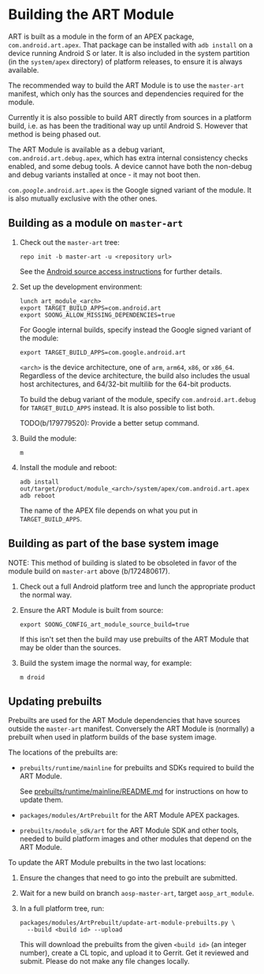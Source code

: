 # Building the ART Module

ART is built as a module in the form of an APEX package, `com.android.art.apex`.
That package can be installed with `adb install` on a device running Android S
or later. It is also included in the system partition (in the `system/apex`
directory) of platform releases, to ensure it is always available.

The recommended way to build the ART Module is to use the `master-art` manifest,
which only has the sources and dependencies required for the module.

Currently it is also possible to build ART directly from sources in a platform
build, i.e. as has been the traditional way up until Android S. However that
method is being phased out.

The ART Module is available as a debug variant, `com.android.art.debug.apex`,
which has extra internal consistency checks enabled, and some debug tools. A
device cannot have both the non-debug and debug variants installed at once - it
may not boot then.

`com.`*`google`*`.android.art.apex` is the Google signed variant of the module.
It is also mutually exclusive with the other ones.


## Building as a module on `master-art`

1.  Check out the `master-art` tree:

    ```
    repo init -b master-art -u <repository url>
    ```

    See the [Android source access
    instructions](https://source.android.com/setup/build/downloading) for
    further details.

2.  Set up the development environment:

    ```
    lunch art_module_<arch>
    export TARGET_BUILD_APPS=com.android.art
    export SOONG_ALLOW_MISSING_DEPENDENCIES=true
    ```

    For Google internal builds, specify instead the Google signed variant of the
    module:

    ```
    export TARGET_BUILD_APPS=com.google.android.art
    ```

    `<arch>` is the device architecture, one of `arm`, `arm64`, `x86`, or
    `x86_64`. Regardless of the device architecture, the build also includes the
    usual host architectures, and 64/32-bit multilib for the 64-bit products.

    To build the debug variant of the module, specify `com.android.art.debug`
    for `TARGET_BUILD_APPS` instead. It is also possible to list both.

    TODO(b/179779520): Provide a better setup command.

3.  Build the module:

    ```
    m
    ```

4.  Install the module and reboot:

    ```
    adb install out/target/product/module_<arch>/system/apex/com.android.art.apex
    adb reboot
    ```

    The name of the APEX file depends on what you put in `TARGET_BUILD_APPS`.


## Building as part of the base system image

NOTE: This method of building is slated to be obsoleted in favor of the
module build on `master-art` above (b/172480617).

1.  Check out a full Android platform tree and lunch the appropriate product the
    normal way.

2.  Ensure the ART Module is built from source:

    ```
    export SOONG_CONFIG_art_module_source_build=true
    ```

    If this isn't set then the build may use prebuilts of the ART Module that
    may be older than the sources.

3.  Build the system image the normal way, for example:

    ```
    m droid
    ```


## Updating prebuilts

Prebuilts are used for the ART Module dependencies that have sources outside the
`master-art` manifest. Conversely the ART Module is (normally) a prebuilt when
used in platform builds of the base system image.

The locations of the prebuilts are:

*  `prebuilts/runtime/mainline` for prebuilts and SDKs required to build the ART
   Module.

   See
   [prebuilts/runtime/mainline/README.md](https://android.googlesource.com/platform/prebuilts/runtime/+/master/mainline/README.md)
   for instructions on how to update them.

*  `packages/modules/ArtPrebuilt` for the ART Module APEX packages.

*  `prebuilts/module_sdk/art` for the ART Module SDK and other tools, needed to
   build platform images and other modules that depend on the ART Module.

To update the ART Module prebuilts in the two last locations:

1.  Ensure the changes that need to go into the prebuilt are submitted.

2.  Wait for a new build on branch `aosp-master-art`, target `aosp_art_module`.

3.  In a full platform tree, run:

    ```
    packages/modules/ArtPrebuilt/update-art-module-prebuilts.py \
      --build <build id> --upload
    ```

    This will download the prebuilts from the given `<build id>` (an integer
    number), create a CL topic, and upload it to Gerrit. Get it reviewed and
    submit. Please do not make any file changes locally.
